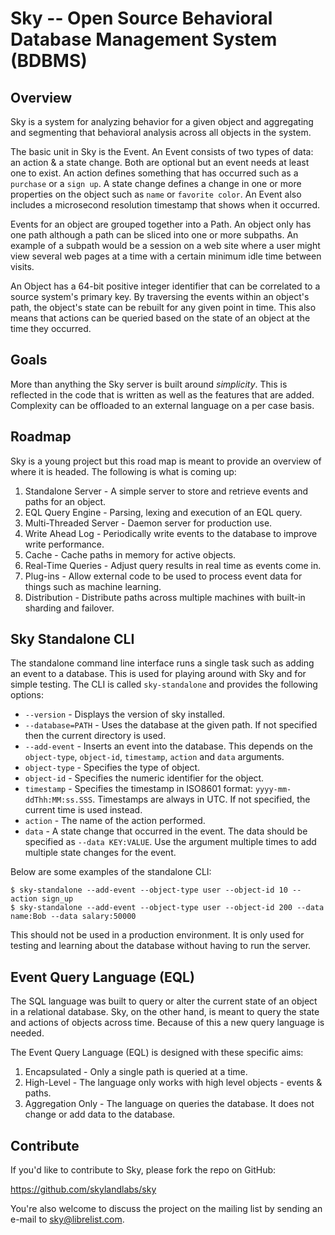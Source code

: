 # Sky -- Open Source Behavioral Database Management System (BDBMS)

## Overview

Sky is a system for analyzing behavior for a given object and aggregating and
segmenting that behavioral analysis across all objects in the system.

The basic unit in Sky is the Event. An Event consists of two types of data: an
action & a state change. Both are optional but an event needs at least one to
exist. An action defines something that has occurred such as a `purchase` or a
`sign up`. A state change defines a change in one or more properties on the
object such as `name` or `favorite color`. An Event also includes a microsecond
resolution timestamp that shows when it occurred.

Events for an object are grouped together into a Path. An object only has one
path although a path can be sliced into one or more subpaths. An example of a
subpath would be a session on a web site where a user might view several web
pages at a time with a certain minimum idle time between visits.

An Object has a 64-bit positive integer identifier that can be correlated to
a source system's primary key. By traversing the events within an object's path,
the object's state can be rebuilt for any given point in time. This also means
that actions can be queried based on the state of an object at the time they
occurred.


## Goals

More than anything the Sky server is built around *simplicity*. This is
reflected in the code that is written as well as the features that are added.
Complexity can be offloaded to an external language on a per case basis.


## Roadmap

Sky is a young project but this road map is meant to provide an overview of
where it is headed. The following is what is coming up:

1. Standalone Server - A simple server to store and retrieve events and
   paths for an object.
1. EQL Query Engine - Parsing, lexing and execution of an EQL query.
1. Multi-Threaded Server - Daemon server for production use.
1. Write Ahead Log - Periodically write events to the database to improve write
   performance.
1. Cache - Cache paths in memory for active objects.
1. Real-Time Queries - Adjust query results in real time as events come in.
1. Plug-ins - Allow external code to be used to process event data for things
   such as machine learning.
1. Distribution - Distribute paths across multiple machines with built-in
   sharding and failover.


## Sky Standalone CLI

The standalone command line interface runs a single task such as adding an event
to a database. This is used for playing around with Sky and for simple testing.
The CLI is called `sky-standalone` and provides the following options:

* `--version` - Displays the version of sky installed.
* `--database=PATH` - Uses the database at the given path. If not specified then
  the current directory is used.
* `--add-event` - Inserts an event into the database. This depends on the
  `object-type`, `object-id`, `timestamp`, `action` and `data` arguments.
* `object-type` - Specifies the type of object.
* `object-id` - Specifies the numeric identifier for the object.
* `timestamp` - Specifies the timestamp in ISO8601 format:
  `yyyy-mm-ddThh:MM:ss.SSS`. Timestamps are always in UTC. If not specified, the
  current time is used instead.
* `action` - The name of the action performed.
* `data` - A state change that occurred in the event. The data should be
  specified as `--data KEY:VALUE`. Use the argument multiple times to add
  multiple state changes for the event.

Below are some examples of the standalone CLI:
    
    $ sky-standalone --add-event --object-type user --object-id 10 --action sign_up
    $ sky-standalone --add-event --object-type user --object-id 200 --data name:Bob --data salary:50000
    
This should not be used in a production environment. It is only used for
testing and learning about the database without having to run the server.


## Event Query Language (EQL)

The SQL language was built to query or alter the current state of an object in a
relational database. Sky, on the other hand, is meant to query the state and
actions of objects across time. Because of this a new query language is needed.

The Event Query Language (EQL) is designed with these specific aims:

1. Encapsulated - Only a single path is queried at a time.
1. High-Level - The language only works with high level objects - events & paths.
1. Aggregation Only - The language on queries the database. It does not change
   or add data to the database.


## Contribute

If you'd like to contribute to Sky, please fork the repo on GitHub:

https://github.com/skylandlabs/sky

You're also welcome to discuss the project on the mailing list by sending an
e-mail to [sky@librelist.com](mailto:sky@librelist.com).
